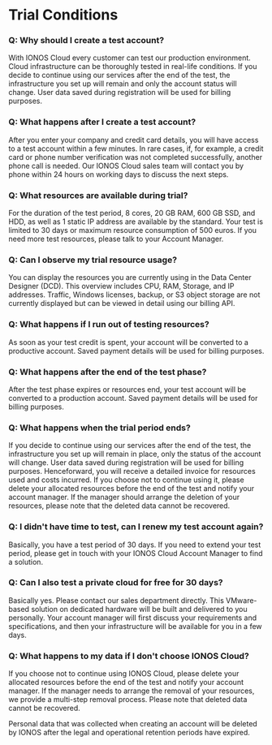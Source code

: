 # Trial Conditions

### Q: Why should I create a test account?

With IONOS Cloud every customer can test our production environment. Cloud infrastructure can be thoroughly tested in real-life conditions. If you decide to continue using our services after the end of the test, the infrastructure you set up will remain and only the account status will change. User data saved during registration will be used for billing purposes.

### Q: What happens after I create a test account?

After you enter your company and credit card details, you will have access to a test account within a few minutes. In rare cases, if, for example, a credit card or phone number verification was not completed successfully, another phone call is needed. Our IONOS Cloud sales team will contact you by phone within 24 hours on working days to discuss the next steps.

### Q: What resources are available during trial?

For the duration of the test period, 8 cores, 20 GB RAM, 600 GB SSD, and HDD, as well as 1 static IP address are available by the standard. Your test is limited to 30 days or maximum resource consumption of 500 euros. If you need more test resources, please talk to your Account Manager.

### Q: Can I observe my trial resource usage?

You can display the resources you are currently using in the Data Center Designer (DCD). This overview includes CPU, RAM, Storage, and IP addresses. Traffic, Windows licenses, backup, or S3 object storage are not currently displayed but can be viewed in detail using our billing API.

### Q: What happens if I run out of testing resources?

As soon as your test credit is spent, your account will be converted to a productive account. Saved payment details will be used for billing purposes.

### Q: What happens after the end of the test phase?

After the test phase expires or resources end, your test account will be converted to a production account. Saved payment details will be used for billing purposes.

### Q: What happens when the trial period ends?

If you decide to continue using our services after the end of the test, the infrastructure you set up will remain in place, only the status of the account will change. User data saved during registration will be used for billing purposes. Henceforward, you will receive a detailed invoice for resources used and costs incurred. If you choose not to continue using it, please delete your allocated resources before the end of the test and notify your account manager. If the manager should arrange the deletion of your resources, please note that the deleted data cannot be recovered.

### Q: I didn't have time to test, can I renew my test account again?

Basically, you have a test period of 30 days. If you need to extend your test period, please get in touch with your IONOS Cloud Account Manager to find a solution.

### Q: Can I also test a private cloud for free for 30 days?

Basically yes. Please contact our sales department directly. This VMware-based solution on dedicated hardware will be built and delivered to you personally. Your account manager will first discuss your requirements and specifications, and then your infrastructure will be available for you in a few days.

### Q: What happens to my data if I don't choose IONOS Cloud?

If you choose not to continue using IONOS Cloud, please delete your allocated resources before the end of the test and notify your account manager. If the manager needs to arrange the removal of your resources, we provide a multi-step removal process. Please note that deleted data cannot be recovered.

Personal data that was collected when creating an account will be deleted by IONOS after the legal and operational retention periods have expired.
